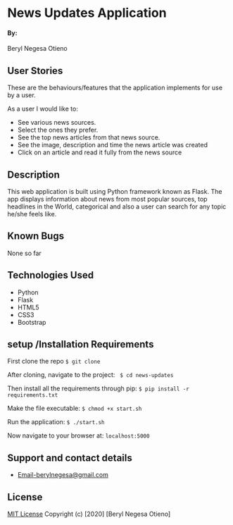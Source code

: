 # News Updates Application
#### By:
Beryl Negesa Otieno

## User Stories
These are the behaviours/features that the application implements for use by a user.

As a user I would like to:
* See various news sources.
* Select the ones they prefer.
* See the top news articles from that news source.
* See the image, description and time the news article was created
* Click on an article and read it fully from the news source

## Description
This web application is built using Python framework known as Flask. The app displays information about news from most popular sources, top headlines in the World, categorical and also a user can search for any topic he/she feels like.

## Known Bugs
None so far

## Technologies Used
* Python
* Flask
* HTML5
* CSS3
* Bootstrap

## setup /Installation Requirements
First clone the repo
   ```$ git clone  ```

After cloning, navigate to the project:
   `` $ cd news-updates``

Then install all the requirements through pip:
   ```$ pip install -r requirements.txt ```

Make the file executable:
   ```$ chmod +x start.sh```

Run the application:
   ```$ ./start.sh ```

Now navigate to your browser at: ```localhost:5000```

## Support and contact details
* Email-berylnegesa@gmail.com

## License

[MIT License](LICENSE.md)
Copyright (c) [2020] [Beryl Negesa Otieno]
</a>
